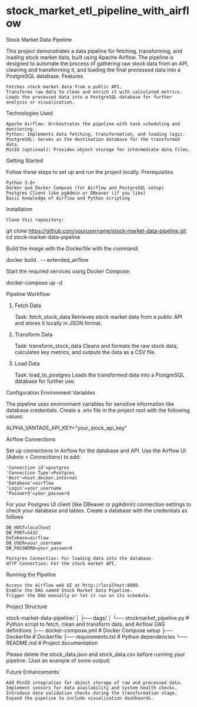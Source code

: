 # stock_market_etl_pipeline_with_airflow

Stock Market Data Pipeline

This project demonstrates a data pipeline for fetching, transforming, and loading stock market data, built using Apache Airflow. The pipeline is designed to automate the process of gathering raw stock data from an API, cleaning and transforming it, and loading the final processed data into a PostgreSQL database.
Features

    Fetches stock market data from a public API.
    Transforms raw data to clean and enrich it with calculated metrics.
    Loads the processed data into a PostgreSQL database for further analysis or visualization.

Technologies Used

    Apache Airflow: Orchestrates the pipeline with task scheduling and monitoring.
    Python: Implements data fetching, transformation, and loading logic.
    PostgreSQL: Serves as the destination database for the transformed data.
    MinIO (optional): Provides object storage for intermediate data files.

Getting Started

Follow these steps to set up and run the project locally.
Prerequisites

    Python 3.8+
    Docker and Docker Compose (for Airflow and PostgreSQL setup)
    Postgres Client like pgAdmin or DBeaver (if you like)
    Basic knowledge of Airflow and Python scripting

Installation

    Clone this repository:

git clone https://github.com/yourusername/stock-market-data-pipeline.git
cd stock-market-data-pipeline

Build the image with the Dockerfile with the command:

docker build . -- extended_airflow

Start the required services using Docker Compose:

docker-compose up -d

Pipeline Workflow
1. Fetch Data

    Task: fetch_stock_data
    Retrieves stock market data from a public API and stores it locally in JSON format.

2. Transform Data

    Task: transform_stock_data
    Cleans and formats the raw stock data, calculates key metrics, and outputs the data as a CSV file.

3. Load Data

    Task: load_to_postgres
    Loads the transformed data into a PostgreSQL database for further use.

Configuration
Environment Variables

The pipeline uses environment variables for sensitive information like database credentials. Create a .env file in the project root with the following values:

ALPHA_VANTAGE_API_KEY="your_stock_api_key"

Airflow Connections

Set up connections in Airflow for the database and API. Use the Airflow UI (Admin > Connections) to add:

    'Connection id'=postgres
    'Connection Type'=Postgres
    'Host'=host.docker.internal
    'Database'=airflow
    'Login'=your_username
    'Password'=your_password
    
For your Postgres UI client (like DBeaver or pgAdmin) connection settings to check your database and tables. Create a database with the credentials as follows

    DB_HOST=localhost
    DB_PORT=5432
    Database=airflow
    DB_USER=your_username
    DB_PASSWORD=your_password

    Postgres Connection: For loading data into the database.
    HTTP Connection: For the stock market API.

Running the Pipeline

    Access the Airflow web UI at http://localhost:8080.
    Enable the DAG named Stock Market Data Pipeline.
    Trigger the DAG manually or let it run on its schedule.

Project Structure

stock-market-data-pipeline/
│
├── dags/
│   └── stockmarket_pipeline.py  # Python script to fetch, clean and transform data, and Airflow DAG definitions
├── docker-compose.yml           # Docker Compose setup
├── Dockerfile                   # Dockerfile
├── requirements.txt             # Python dependencies
└── README.md                    # Project documentation


Please delete the stock_data.json and stock_data.csv before running your pipeline. (Just an example of some output)


Future Enhancements

    Add MinIO integration for object storage of raw and processed data.
    Implement sensors for data availability and system health checks.
    Introduce data validation checks during the transformation stage.
    Expand the pipeline to include visualization dashboards.